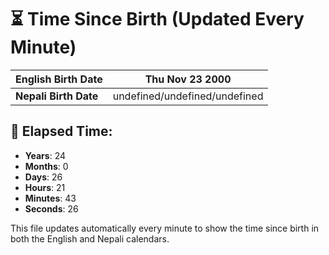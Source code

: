 # ⏳ Time Since Birth (Updated Every Minute)

| **English Birth Date** | Thu Nov 23 2000 |
|------------------------|-------------------------------------|
| **Nepali Birth Date**  | undefined/undefined/undefined                  |

## 📅 Elapsed Time:

- **Years**: 24
- **Months**: 0
- **Days**: 26
- **Hours**: 21
- **Minutes**: 43
- **Seconds**: 26

This file updates automatically every minute to show the time since birth in both the English and Nepali calendars.